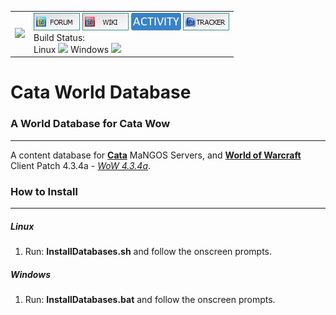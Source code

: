 <table border=0 cellpadding=0 cellspacing=0 valign='top'><tr>
<td><a href='https://www.getmangos.eu' target='getmangos.eu'><img src='https://www.getmangos.eu/!assets_mangos/logo.png' border=0></a></td>
<td valign='top'>
<a href='https://www.getmangos.eu/forums/' target='getmangos.forum'><img src='/icons/FORUM.gif' border=0></a>
<a href='https://www.getmangos.eu/wiki' target='getmangos.wiki'><img src='/icons/WIKI.gif' border=0></a>
<a href='https://www.getmangos.eu/github-activity/' target='getmangos.activity'><img src='/icons/ACTIVITY.gif' border=0></a>
<a href='https://www.getmangos.eu/bug-tracker/mangos-three/' target='getmangos.tracker'><img src='/icons/TRACKER.gif' border=0></a>
<br />Build Status: <br/>Linux 
<a href='https://travis-ci.org/mangosthree/server/builds' target='MangosThree'><img src='https://travis-ci.org/mangosthree/server.png' border=0></a>
 Windows 
<a href='https://ci.appveyor.com/project/MaNGOS/server-wtbhv/history' target='MangosThree'><img src='https://ci.appveyor.com/api/projects/status/github/mangosthree/server?branch=develop21&svg=true' border=0></a>
</td></tr></table>

Cata World Database
===

### A World Database for Cata Wow
----
A content database for [**Cata**][10] MaNGOS Servers, and [**World of Warcraft**][50] Client Patch
4.3.4a - [_WoW 4.3.4a_][51].

### How to Install
---------------
##### Linux

1. Run: **InstallDatabases.sh** and follow the onscreen prompts.

##### Windows

1. Run: **InstallDatabases.bat** and follow the onscreen prompts.


[10]: https://github.com/mangosthree/server "mangosThree"

[50]: http://blizzard.com/games/wow/ "World of Warcraft"
[51]: http://www.wowpedia.org/Patch_4.3.4a "WoW 4.3.4a"
